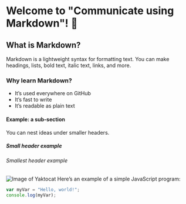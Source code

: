 # Welcome to "Communicate using Markdown"! 👋

## What is Markdown?
Markdown is a lightweight syntax for formatting text. You can make headings, lists, bold text, italic text, links, and more.

### Why learn Markdown?
- It’s used everywhere on GitHub
- It’s fast to write
- It’s readable as plain text

#### Example: a sub-section
You can nest ideas under smaller headers.

##### Small header example

###### Smallest header example

![Image of Yaktocat](https://octodex.github.com/images/yaktocat.png)
Here’s an example of a simple JavaScript program:

```javascript
var myVar = "Hello, world!";
console.log(myVar);
